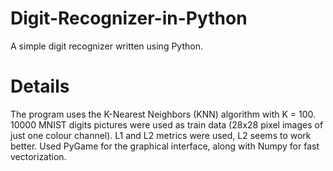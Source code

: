 # Digit-Recognizer-in-Python
A simple digit recognizer written using Python.

# Details

The program uses the K-Nearest Neighbors (KNN) algorithm with K = 100.
10000 MNIST digits pictures were used as train data (28x28 pixel images of just one colour channel).
L1 and L2 metrics were used, L2 seems to work better.
Used PyGame for the graphical interface, along with Numpy for fast vectorization.

